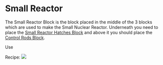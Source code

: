 Small Reactor
=============

The Small Reactor Block is the block placed in the middle of the 3 blocks which are used to make the Small Nuclear Reactor.
Underneath you need to place the [Small Reactor Hatches Block](small_reactor_hatches.md) and above it you should place the [Control Rods Block](control_rods.md).

Use

Recipe:
![](../../img/small_reactor.png)